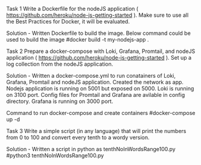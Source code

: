 Task 1 
Write a Dockerfile for the nodeJS application ( https://github.com/heroku/node-js-getting-started ). Make sure to use all the Best Practices for Docker, it will be evaluated.

Solution - 
Written Dockerfile to build the image. 
Below command could be used to build the image
#docker build -t my-nodejs-app .

Task 2
Prepare a docker-compose with Loki, Grafana, Promtail, and nodeJS application ( https://github.com/heroku/node-js-getting-started ). Set up a log collection from the nodeJS application.

Solution -
Written a docker-compose.yml to run conatainers of Loki, Grafana, Promtail and nodeJS application.
Created the network as app.
Nodejs application is running on 5001 but exposed on 5000.
Loki is running on 3100 port.
Config files for Promtail and Grafana are avilable in config directory.
Grafana is running on 3000 port.

Command to run docker-compose and create containers
#docker-compose up -d

Task 3 
Write a simple script (in any language) that will print the numbers from 0 to 100 and convert every tenth to a wordy version.

Solution -
Written a script in python as tenthNoInWordsRange100.py
#python3 tenthNoInWordsRange100.py

